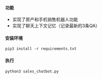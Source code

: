#### 功能 
* 实现了房产和手机销售机器人功能
* 实现了聊天上下文记忆（记录最新的3条QA）
#### 安装环境
```
pip3 install -r requirements.txt
```
#### 执行
```
python3 sales_chatbot.py
```